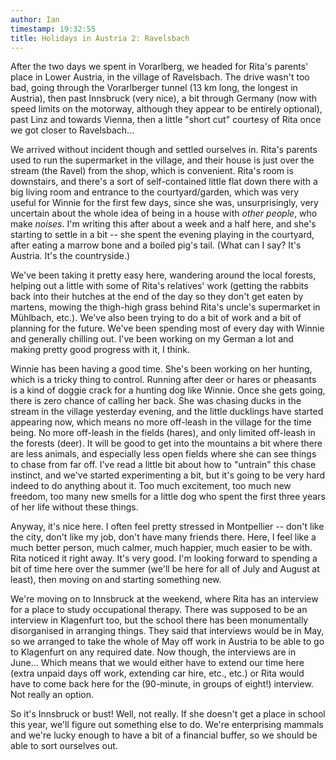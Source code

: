 ```yaml
---
author: Ian
timestamp: 19:32:55
title: Holidays in Austria 2: Ravelsbach
---
```

After the two days we spent in Vorarlberg, we headed for Rita's
parents' place in Lower Austria, in the village of Ravelsbach.  The
drive wasn't too bad, going through the Vorarlberger tunnel (13 km
long, the longest in Austria), then past Innsbruck (very nice), a bit
through Germany (now with speed limits on the motorway, although they
appear to be entirely optional), past Linz and towards Vienna, then a
little "short cut" courtesy of Rita once we got closer to
Ravelsbach...

We arrived without incident though and settled ourselves in.  Rita's
parents used to run the supermarket in the village, and their house is
just over the stream (the Ravel) from the shop, which is convenient.
Rita's room is downstairs, and there's a sort of self-contained little
flat down there with a big living room and entrance to the
courtyard/garden, which was very useful for Winnie for the first few
days, since she was, unsurprisingly, very uncertain about the whole
idea of being in a house with *other* *people*, who make *noises*.
I'm writing this after about a week and a half here, and she's
starting to settle in a bit -- she spent the evening playing in the
courtyard, after eating a marrow bone and a boiled pig's tail.  (What
can I say?  It's Austria.  It's the countryside.)

We've been taking it pretty easy here, wandering around the local
forests, helping out a little with some of Rita's relatives' work
(getting the rabbits back into their hutches at the end of the day so
they don't get eaten by martens, mowing the thigh-high grass behind
Rita's uncle's supermarket in Mühlbach, etc.).  We've also been trying
to do a bit of work and a bit of planning for the future.  We've been
spending most of every day with Winnie and generally chilling out.
I've been working on my German a lot and making pretty good progress
with it, I think.

Winnie has been having a good time.  She's been working on her
hunting, which is a tricky thing to control.  Running after deer or
hares or pheasants is a kind of doggie crack for a hunting dog like
Winnie.  Once she gets going, there is zero chance of calling her
back.  She was chasing ducks in the stream in the village yesterday
evening, and the little ducklings have started appearing now, which
means no more off-leash in the village for the time being.  No more
off-leash in the fields (hares), and only limited off-leash in the
forests (deer).  It will be good to get into the mountains a bit where
there are less animals, and especially less open fields where she can
see things to chase from far off.  I've read a little bit about how to
"untrain" this chase instinct, and we've started experimenting a bit,
but it's going to be very hard indeed to do anything about it.  Too
much excitement, too much new freedom, too many new smells for a
little dog who spent the first three years of her life without these
things.

Anyway, it's nice here.  I often feel pretty stressed in Montpellier
-- don't like the city, don't like my job, don't have many friends
there.  Here, I feel like a much better person, much calmer, much
happier, much easier to be with.  Rita noticed it right away.  It's
very good.  I'm looking forward to spending a bit of time here over
the summer (we'll be here for all of July and August at least), then
moving on and starting something new.

We're moving on to Innsbruck at the weekend, where Rita has an
interview for a place to study occupational therapy.  There was
supposed to be an interview in Klagenfurt too, but the school there
has been monumentally disorganised in arranging things.  They said
that interviews would be in May, so we arranged to take the whole of
May off work in Austria to be able to go to Klagenfurt on any required
date.  Now though, the interviews are in June...  Which means that we
would either have to extend our time here (extra unpaid days off work,
extending car hire, etc., etc.) or Rita would have to come back here
for the (90-minute, in groups of eight!) interview.  Not really an
option.

So it's Innsbruck or bust!  Well, not really.  If she doesn't get a
place in school this year, we'll figure out something else to do.
We're enterprising mammals and we're lucky enough to have a bit of a
financial buffer, so we should be able to sort ourselves out.
